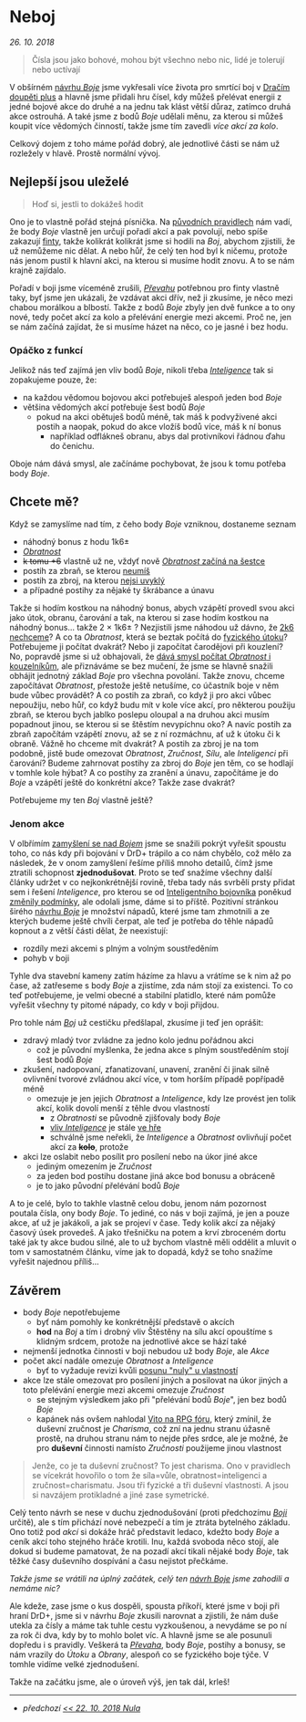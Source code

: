 # Neboj

*26. 10. 2018*

> Čísla jsou jako bohové, mohou být všechno nebo nic, lidé je tolerují nebo uctívají

V obšírném [návrhu *Boje*](2018-08-10-boj.md) jsme vykřesali více života pro smrtící boj v [Dračím doupěti plus](https://www.drdplus.info) a hlavně jsme přidali hru čísel, kdy můžeš přelévat energii z jedné bojové akce do druhé a na jednu tak klást větší důraz, zatímco druhá akce ostrouhá. A také jsme z bodů *Boje* udělali měnu, za kterou si můžeš koupit více vědomých činností, takže jsme tím zavedli *více akcí za kolo*.

Celkový dojem z toho máme pořád dobrý, ale jednotlivé části se nám už rozležely v hlavě. Prostě normální vývoj.

## Nejlepší jsou uleželé

> Hoď si, jestli to dokážeš hodit

Ono je to vlastně pořád stejná písnička. Na [původních pravidlech](https://pph.drdplus.info/?version=1.0&trial=1#boj) nám vadí, že body *Boje* vlastně jen určují pořadí akcí a pak povolují, nebo spíše zakazují [finty](https://bojovnik.drdplus.info/?version=1.0&trial=1#finty), takže kolikrát kolikrát jsme si hodili na *Boj*, abychom zjistili, že už nemůžeme nic dělat. A nebo hůř, že celý ten hod byl k ničemu, protože nás jenom pustil k hlavní akci, na kterou si musíme hodit znovu. A to se nám krajně zajídalo.

Pořadí v boji jsme víceméně zrušili, [*Převahu*](2018-10-05-prevaha.md) potřebnou pro finty vlastně taky, byť jsme jen ukázali, že vzdávat akci dřív, než ji zkusíme, je něco mezi chabou morálkou a blbostí. Takže z bodů *Boje* zbyly jen dvě funkce a to ony nové, tedy počet akcí za kolo a přelévání energie mezi akcemi. Proč ne, jen se nám začíná zajídat, že si musíme házet na něco, co je jasné i bez hodu.

### Opáčko z funkcí
Jelikož nás teď zajímá jen vliv bodů *Boje*, nikoli třeba [*Inteligence*](2018-10-10-inteligentni_bojovnik.md) tak si zopakujeme pouze, že:

- na každou vědomou bojovou akci potřebuješ alespoň jeden bod *Boje*
- většina vědomých akcí potřebuje šest bodů *Boje*
    - pokud na akci obětuješ bodů méně, tak máš k podvyživené akci postih a naopak, pokud do akce vložíš bodů více, máš k ní bonus
        - například odflákneš obranu, abys dal protivníkovi řádnou ďahu do čenichu.

Oboje nám dává smysl, ale začínáme pochybovat, že jsou k tomu potřeba body *Boje*.

## Chcete mě?
Když se zamyslíme nad tím, z čeho body *Boje* vzniknou, dostaneme seznam

- náhodný bonus z hodu 1k6±
- [*Obratnost*](2018-08-10-boj.md#Shrnutí)
- ~~k tomu +6~~ vlastně už ne, vždyť nově [*Obratnost* začíná na šestce](2018-10-22-nula.md#Šestka)
- postih za zbraň, se kterou [neumíš](https://pph.drdplus.info/?version=1.0&trial=1#tabulka_postihu_za_chybejici_dovednost)
- postih za zbroj, na kterou [nejsi uvyklý](https://pph.drdplus.info/?version=1.0&trial=1#tabulka_zbroji_a_prileb)
- a případné postihy za nějaké ty škrábance a únavu

Takže si hodím kostkou na náhodný bonus, abych vzápětí provedl svou akci jako útok, obranu, čarování a tak, na kterou si zase hodím kostkou na náhodný bonus... takže 2 × 1k6± ? Nezjistili jsme náhodou už dávno, že [2k6 nechceme](2018-08-10-boj.md#Magická_šestka)?
A co ta *Obratnost*, která se beztak počítá do [fyzického útoku](http://pph.drdplus.loc:88/#tabulka_bojovych_charakteristik)? Potřebujeme ji počítat dvakrát? Nebo ji započítat čarodějovi při kouzlení? No, popravdě jsme si už obhajovali, že [dává smysl počítat *Obratnost* i kouzelníkům](2018-08-10-boj.md#Různý_základ_boje_pro_různá_povolání), ale přiznáváme se bez mučení, že jsme se hlavně snažili obhájit jednotný základ *Boje* pro všechna povolání. Takže znovu, chceme započítávat *Obratnost*, přestože ještě netušíme, co účastník boje v něm bude vůbec provádět?
A co postih za zbraň, co když ji pro akci vůbec nepoužiju, nebo hůř, co když budu mít v kole více akcí, pro některou použiju zbraň, se kterou bych jablko poslepu oloupal a na druhou akci musím popadnout jinou, se kterou si se štěstím nevypíchnu oko? A navíc postih za zbraň započítám vzápětí znovu, až se z ní rozmáchnu, ať už k útoku či k obraně. Vážně ho chceme mít dvakrát?
A postih za zbroj je na tom podobně, jistě bude omezovat *Obratnost*, *Zručnost*, *Sílu*, ale *Inteligenci* při čarování? Budeme zahrnovat postihy za zbroj do *Boje* jen těm, co se hodlají v tomhle kole hýbat?
A co postihy za zranění a únavu, započítáme je do *Boje* a vzápětí ještě do konkrétní akce? Takže zase dvakrát?

Potřebujeme my ten *Boj* vlastně ještě?

### Jenom akce
V olbřímím [zamyšlení se nad *Bojem*](2018-08-10-boj.md) jsme se snažili pokrýt vyřešit spoustu toho, co nás kdy při bojování v DrD+ trápilo a co nám chybělo, což mělo za následek, že v onom zamyšlení řešíme příliš mnoho detailů, čímž jsme ztratili schopnost **zjednodušovat**. Proto se teď snažíme všechny další články udržet v co nejkonkrétnější rovině, třeba tady nás svrběli prsty přidat sem i řešení *Inteligence*, pro kterou se od [Inteligentního bojovníka](2018-10-10-inteligentni_bojovnik.md) poněkud [změnily podmínky](2018-10-22-nula.md), ale odolali jsme, dáme si to příště.
Pozitivní stránkou širého [návrhu *Boje*](2018-08-10-boj.md) je množství nápadů, které jsme tam zhmotnili a ze kterých budeme ještě chvíli čerpat, ale teď je potřeba do těhle nápadů kopnout a z větší části dělat, že neexistují:

- rozdíly mezi akcemi s plným a volným soustředěním
- pohyb v boji

Tyhle dva stavební kameny zatím házíme za hlavu a vrátíme se k nim až po čase, až zatřeseme s body *Boje* a zjistíme, zda nám stojí za existenci.
To co teď potřebujeme, je velmi obecné a stabilní platidlo, které nám pomůže vyřešit všechny ty pitomé nápady, co kdy v boji přijdou.

Pro tohle nám [*Boj*](2018-08-10-boj.md) už cestičku předšlapal, zkusíme ji teď jen oprášit:

- zdravý mladý tvor zvládne za jedno kolo jednu pořádnou akci
    - což je původní myšlenka, že jedna akce s plným soustředěním stojí šest bodů *Boje*
- zkušení, nadopovaní, zfanatizovaní, unavení, zranění či jinak silně ovlivnění tvorové zvládnou akcí více, v tom horším případě popřípadě méně
    - omezuje je jen jejich *Obratnost* a *Inteligence*, kdy lze provést jen tolik akcí, kolik dovolí menší z těhle dvou vlastností
        - z *Obratnosti* se původně zjišťovaly body *Boje*
        - [vliv *Inteligence*](2018-10-10-inteligentni_bojovnik.md) je stále [ve hře](2018-10-22-nula.md#Šestka)
        - schválně jsme neřekli, že *Inteligence* a *Obratnost* ovlivňují počet akcí za ~~**kolo**~~, protože 
- akci lze oslabit nebo posílit pro posílení nebo na úkor jiné akce
    - jediným omezením je *Zručnost*
    - za jeden bod postihu dostane jiná akce bod bonusu a obráceně
    - je to jako původní přelévání bodů *Boje*

A to je celé, bylo to takhle vlastně celou dobu, jenom nám pozornost poutala čísla, ony body *Boje*. To jediné, co nás v boji zajímá, je jen a pouze akce, ať už je jakákoli, a jak se projeví v čase. Tedy kolik akcí za nějaký časový úsek provedeš. A jako třešničku na potem a krví zbroceném dortu také jak ty akce budou silné, ale to už bychom vlastně měli oddělit a mluvit o tom v samostatném článku, víme jak to dopadá, když se toho snažíme vyřešit najednou příliš...

## Závěrem

- body *Boje* nepotřebujeme
    - byť nám pomohly ke konkrétnější představě o akcích
    - **hod** na *Boj* a tím i drobný vliv Štěstěny na sílu akcí opouštíme s klidným srdcem, protože na jednotlivé akce se hází také
- nejmenší jednotka činnosti v boji nebudou už body *Boje*, ale *Akce*
- počet akcí nadále omezuje *Obratnost* a *Inteligence*
    - byť to vyžaduje revizi kvůli [posunu "nuly" u vlastností](2018-10-22-nula.md)
- akce lze stále omezovat pro posílení jiných a posilovat na úkor jiných a toto přelévání energie mezi akcemi omezuje *Zručnost*
    - se stejným výsledkem jako při "přelévání bodů *Boje*", jen bez bodů *Boje*
    - kapánek nás ovšem nahlodal [Vito na RPG fóru](https://rpgforum.cz/forum/viewtopic.php?f=238&t=15032&start=60#p544969), který zmínil, že duševní zručnost je *Charisma*, což zní na jednu stranu úžasně prostě, na druhou stranu nám to nejde přes srdce, ale je možné, že pro **duševní** činnosti namísto *Zručnosti* použijeme jinou vlastnost
> Jenže, co je ta duševní zručnost?
> To jest charisma. Ono v pravidlech se vícekrát hovořilo o tom že síla=vůle, obratnost=inteligenci a zručnost=charismatu. Jsou tři fyzické a tři duševní vlastnosti. A jsou si navzájem protikladné a jiné zase symetrické.

Celý tento návrh se nese v duchu zjednodušování (proti předchozímu [*Boji*](2018-08-10-boj.md) určitě), ale s tím přichází nové nebezpečí a tím je ztráta bytelného základu. Ono totiž pod *akcí* si dokáže hráč představit ledaco, kdežto body *Boje* a ceník akcí toho stejného hráče krotili.
Inu, každá svoboda něco stojí, ale dokud si budeme pamatovat, že na pozadí akcí tikali nějaké body *Boje*, tak těžké časy duševního dospívání a času nejistot přečkáme.

*Takže jsme se vrátili na úplný začátek, celý ten [návrh *Boje*](2018-08-10-boj.md) jsme zahodili a nemáme nic?*

Ale kdeže, zase jsme o kus dospěli, spousta příkoří, které jsme v boji při hraní DrD+, jsme si v návrhu *Boje* zkusili narovnat a zjistili, že nám duše utekla za čísly a máme tak tuhle cestu vyzkoušenou, a nevydáme se po ní za rok či dva, kdy by to mohlo bolet víc.
A hlavně jsme se ale posunuli dopředu i s pravidly. Veškerá ta [*Převaha*](2018-10-05-prevaha.md), body *Boje*, postihy a bonusy, se nám vrazily do *Útoku* a *Obrany*, alespoň co se fyzického boje týče. V tomhle vidíme velké zjednodušení.

Takže na začátku jsme, ale o úroveň výš, jen tak dál, krleš!

---

- *předchozí [<< 22. 10. 2018 Nula](2018-10-22-nula.md)*
